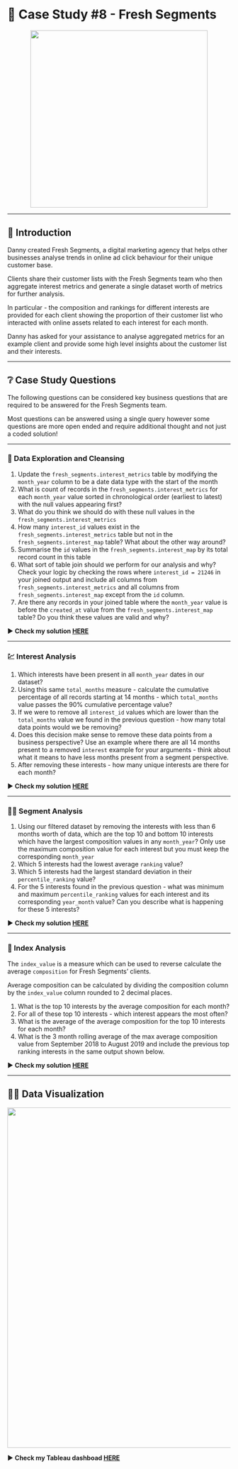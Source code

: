 # 🍊 Case Study #8 - Fresh Segments

<p align="center">
<img src="https://github.com/KannaKit/8_Week_SQL_Challenge/assets/106714718/50e11374-422f-4399-bb47-4a2ff25d50d2" align="center" width="400" height="400" >

---
  
## 📑 Introduction
  
Danny created Fresh Segments, a digital marketing agency that helps other businesses analyse trends in online ad click behaviour for their unique customer base.

Clients share their customer lists with the Fresh Segments team who then aggregate interest metrics and generate a single dataset worth of metrics for further analysis.

In particular - the composition and rankings for different interests are provided for each client showing the proportion of their customer list who interacted with online assets related to each interest for each month.

Danny has asked for your assistance to analyse aggregated metrics for an example client and provide some high level insights about the customer list and their interests.
  
  ---
  
## ❔ Case Study Questions
  
The following questions can be considered key business questions that are required to be answered for the Fresh Segments team.

Most questions can be answered using a single query however some questions are more open ended and require additional thought and not just a coded solution!

  ---
  
### 🧼 Data Exploration and Cleansing

  1. Update the `fresh_segments.interest_metrics` table by modifying the `month_year` column to be a date data type with the start of the month
  2. What is count of records in the `fresh_segments.interest_metrics` for each `month_year` value sorted in chronological order (earliest to latest) with the null values appearing first?
  3. What do you think we should do with these null values in the `fresh_segments.interest_metrics`
  4. How many `interest_id` values exist in the `fresh_segments.interest_metrics` table but not in the `fresh_segments.interest_map` table? What about the other way around?
  5. Summarise the `id` values in the `fresh_segments.interest_map` by its total record count in this table
  6. What sort of table join should we perform for our analysis and why? Check your logic by checking the rows where `interest_id = 21246` in your joined output and include all columns from `fresh_segments.interest_metrics` and all columns from `fresh_segments.interest_map` except from the `id` column.
  7. Are there any records in your joined table where the `month_year` value is before the `created_at` value from the `fresh_segments.interest_map` table? Do you think these values are valid and why?

▶️ **Check my solution [HERE](https://github.com/KannaKit/8_week_SQL_challenge_with_python/blob/main/Case%20Study%20%238%20-%20Fresh%20Segments/A.%20Data%20Exploration%20and%20Cleansing.md)** 
  
---
  
### 💹 Interest Analysis
  
  1. Which interests have been present in all `month_year` dates in our dataset?
  2. Using this same `total_months` measure - calculate the cumulative percentage of all records starting at 14 months - which `total_months` value passes the 90% cumulative percentage value?
  3. If we were to remove all `interest_id` values which are lower than the `total_months` value we found in the previous question - how many total data points would we be removing?
  4. Does this decision make sense to remove these data points from a business perspective? Use an example where there are all 14 months present to a removed `interest` example for your arguments - think about what it means to have less months present from a segment perspective.
  5. After removing these interests - how many unique interests are there for each month?
  
▶️ **Check my solution [HERE](https://github.com/KannaKit/8_week_SQL_challenge_with_python/blob/main/Case%20Study%20%238%20-%20Fresh%20Segments/B.%20Interest%20Analysis.md)**   
  
---
  
### 👩‍💻 Segment Analysis

  1. Using our filtered dataset by removing the interests with less than 6 months worth of data, which are the top 10 and bottom 10 interests which have the largest composition values in any `month_year`? Only use the maximum composition value for each interest but you must keep the corresponding `month_year`
  2. Which 5 interests had the lowest average `ranking` value?
  3. Which 5 interests had the largest standard deviation in their `percentile_ranking` value?
  4. For the 5 interests found in the previous question - what was minimum and maximum `percentile_ranking` values for each interest and its corresponding `year_month` value? Can you describe what is happening for these 5 interests?

▶️ **Check my solution [HERE](https://github.com/KannaKit/8_week_SQL_challenge_with_python/blob/main/Case%20Study%20%238%20-%20Fresh%20Segments/C.%20Segment%20Analysis.md)**

---

### 📒 Index Analysis

The `index_value` is a measure which can be used to reverse calculate the average `composition` for Fresh Segments’ clients.

Average composition can be calculated by dividing the composition column by the `index_value` column rounded to 2 decimal places.

1. What is the top 10 interests by the average composition for each month?
2. For all of these top 10 interests - which interest appears the most often?
3. What is the average of the average composition for the top 10 interests for each month?
4. What is the 3 month rolling average of the max average composition value from September 2018 to August 2019 and include the previous top ranking interests in the same output shown below.

▶️ **Check my solution [HERE](https://github.com/KannaKit/8_week_SQL_challenge_with_python/blob/main/Case%20Study%20%238%20-%20Fresh%20Segments/D.%20Index%20Analysis.md)**
  
---
  
## 👩‍💻 Data Visualization

<p align="center">
<img src="https://github.com/KannaKit/8_Week_SQL_Challenge/assets/106714718/b09eaf36-1f58-46d9-98ae-722694077816" align="center" width="1024" height="768">

▶️ **Check my Tableau dashboad [HERE](https://public.tableau.com/app/profile/kanna2901/viz/freshsegmentsinterestanalysis/Dashboard2?publish=yes)** 
